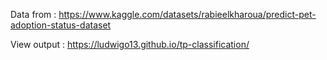 Data from : https://www.kaggle.com/datasets/rabieelkharoua/predict-pet-adoption-status-dataset

View output : https://ludwigo13.github.io/tp-classification/